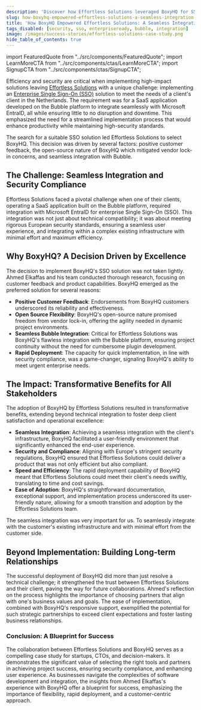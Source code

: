 ```yaml
---
description: 'Discover how Effortless Solutions leveraged BoxyHQ for SSO, achieving seamless integration and enhancing security in this compelling success story.'
slug: how-boxyhq-empowered-effortless-solutions-a-seamless-integration-success-story
title: 'How BoxyHQ Empowered Effortless Solutions: A Seamless Integration Success Story'
tags_disabled: [security, sso, enterpriseready, bubble, integration]
image: /images/success-stories/effortless-solutions-case-study.png
hide_table_of_contents: true
---
```


import FeaturedQuote from "../src/components/FeaturedQuote";
import LearnMoreCTA from "../src/components/ctas/LearnMoreCTA";
import SignupCTA from "../src/components/ctas/SignupCTA";

Efficiency and security are critical when implementing high-impact solutions leaving [Effortless Solutions](https://effortlesssolutions.fr) with a unique challenge: implementing an [Enterprise Single Sign-On (SSO)](/enterprise-sso) solution to meet the needs of a client's client in the Netherlands. The requirement was for a SaaS application developed on the Bubble platform to integrate seamlessly with Microsoft EntraID, all while ensuring little to no disruption and downtime. This emphasized the need for a streamlined implementation process that would enhance productivity while maintaining high-security standards.

The search for a suitable SSO solution led Effortless Solutions to select BoxyHQ. This decision was driven by several factors: positive customer feedback, the open-source nature of BoxyHQ which mitigated vendor lock-in concerns, and seamless integration with Bubble.

## The Challenge: Seamless Integration and Security Compliance

Effortless Solutions faced a pivotal challenge when one of their clients, operating a SaaS application built on the Bubble platform, required integration with Microsoft EntraID for enterprise Single Sign-On (SSO). This integration was not just about technical compatibility; it was about meeting rigorous European security standards, ensuring a seamless user experience, and integrating within a complex existing infrastructure with minimal effort and maximum efficiency.

## Why BoxyHQ? A Decision Driven by Excellence

The decision to implement BoxyHQ's SSO solution was not taken lightly. Ahmed Elkaffas and his team conducted thorough research, focusing on customer feedback and product capabilities. BoxyHQ emerged as the preferred solution for several reasons:

- **Positive Customer Feedback**: Endorsements from BoxyHQ customers underscored its reliability and effectiveness.
- **Open Source Flexibility**: BoxyHQ's open-source nature promised freedom from vendor lock-in, offering the agility needed in dynamic project environments.
- **Seamless Bubble Integration**: Critical for Effortless Solutions was BoxyHQ's flawless integration with the Bubble platform, ensuring project continuity without the need for cumbersome plugin development.
- **Rapid Deployment**: The capacity for quick implementation, in line with security compliance, was a game-changer, signaling BoxyHQ's ability to meet urgent enterprise needs.

<SignupCTA campaign="success-story-effortless-solutions" />

## The Impact: Transformative Benefits for All Stakeholders

The adoption of BoxyHQ by Effortless Solutions resulted in transformative benefits, extending beyond technical integration to foster deep client satisfaction and operational excellence:

- **Seamless Integration**: Achieving a seamless integration with the client's infrastructure, BoxyHQ facilitated a user-friendly environment that significantly enhanced the end-user experience.
- **Security and Compliance**: Aligning with Europe's stringent security regulations, BoxyHQ ensured that Effortless Solutions could deliver a product that was not only efficient but also compliant.
- **Speed and Efficiency**: The rapid deployment capability of BoxyHQ meant that Effortless Solutions could meet their client's needs swiftly, translating to time and cost savings.
- **Ease of Adoption**: BoxyHQ's straightforward documentation, exceptional support, and implementation process underscored its user-friendly nature, allowing for a smooth transition and adoption by the Effortless Solutions team.

<FeaturedQuote personName="Ahmed Elkaffas" personRole="Founder - Effortless Solutions" pictureSrc="/images/success-stories/ahmed-effortless-solutions">
 The seamless integration was very important for us. To seamlessly integrate with the customer's existing infrastructure and with minimal effort from the customer side.
</FeaturedQuote>

## Beyond Implementation: Building Long-term Relationships

The successful deployment of BoxyHQ did more than just resolve a technical challenge; it strengthened the trust between Effortless Solutions and their client, paving the way for future collaborations. Ahmed's reflection on the process highlights the importance of choosing partners that align with one's business values and goals. The ease of implementation, combined with BoxyHQ's responsive support, exemplified the potential for such strategic partnerships to exceed client expectations and foster lasting business relationships.

### Conclusion: A Blueprint for Success

The collaboration between Effortless Solutions and BoxyHQ serves as a compelling case study for startups, CTOs, and decision-makers. It demonstrates the significant value of selecting the right tools and partners in achieving project success, ensuring security compliance, and enhancing user experience. As businesses navigate the complexities of software development and integration, the insights from Ahmed Elkaffas's experience with BoxyHQ offer a blueprint for success, emphasizing the importance of flexibility, rapid deployment, and a customer-centric approach.

<LearnMoreCTA label="Read the interview with Effortless Solutions" newWindow={false} url="/blog/how-effortless-solutions-managed-multi-tiered-client-needs-with-boxyhq-sso" />
